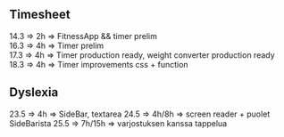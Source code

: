 ## Timesheet   
14.3 => 2h => FitnessApp && timer prelim   
16.3 => 4h => Timer prelim   
17.3 => 4h => Timer production ready, weight converter production ready  
18.3 => 4h => Timer improvements css + function  
  
## Dyslexia  
23.5 => 4h => SideBar, textarea
24.5 => 4h/8h => screen reader + puolet SideBarista
25.5 => 7h/15h => varjostuksen kanssa tappelua